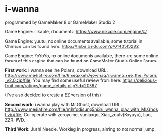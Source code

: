 # i-wanna
programmed by GameMaker 8 or GameMaker Studio 2

Game Engine: nikaple, documents: https://www.nikaple.com/engine/#/

Game Engine: yuutu, no online documents available, some tutorial in Chinese can be found here: https://tieba.baidu.com/p/6143513292 

Game Engine: YoYoYo, no online documents available, there are some online forum of this engine that can be found on GameMaker Studio Online Forum.



**First work**: i wanna see the Polaris, download URL: http://www.mediafire.com/file/6meqxxeh7gowhaq/i_wanna_see_the_Polaris_v2.0.zip/file; You may find some useful review from here: https://delicious-fruit.com/ratings/game_details.php?id=20867

(I've also decided to create a EZ version of this)



**Second work**:  i wanna play with Mr.Ghost, download URL:  http://www.mediafire.com/file/m1hfodisung5ni3/i_wanna_play_with_Mr.Ghost.zip/file; Co-operate with zeroyume, sunlaoqq, Xiao_zoulv(Koyuyu), bao, ZZR, IWD.



**Third Work**: Jushi Needle. Working in progress, aiming to not normal jump.